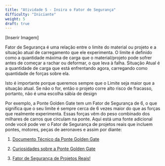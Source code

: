```yaml
---
title: "Atividade 5 - Insira o Fator de Segurança"
difficulty: "Iniciante"
weight: 5
draft: true
---
```

[Inserir Imagem]

Fator de Segurança é uma relação entre o limite do material ou projeto e a situação atual de carregamento que ele experimenta. O limite é definido como a quantidade máxima de carga que o material/projeto pode sofrer antes de começar a rachar ou deformar, o que leva à falha. Situação Atual é a quantidade de carga que está enfrentando agora, carregando como quantidade de forças sobre ela.

Isto é importante porque queremos sempre que o Limite seja maior que a situação atual. Se não o for, então o projeto corre alto risco de fracasso, portanto, não é uma escolha sábia de design

Por exemplo, a Ponte Golden Gate tem um Fator de Segurança de 6, o que significa que o seu limite é sempre cerca de 6 vezes maior do que as forças que realmente experimenta. Essas forças vêm do peso combinado dos milhares de carros que circulam na ponte. Aqui está uma fonte adicional onde você pode ver o Fator de Segurança de projetos reais que incluem pontes, motores, peças de aeronaves e assim por diante:

1. [Documento Técnico da Ponte Golden Gate](http://www.iitk.ac.in/nicee/wcee/article/11_1398.PDF)

2. [Curiosidades sobre a Ponte Golden Gate](https://www.mentalfloss.com/article/64379/20-awesome-facts-about-golden-gate-bridge#:~:text=Even%20at%20the%20maximum%20design,a%20large%20factor%20of%20safety.%E2%80%9D)

3. [Fator de Segurança de Projetos Reais!](https://www.engineeringtoolbox.com/factors-safety-fos-d_1624.html)
